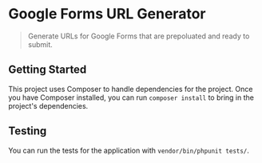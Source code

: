 # Google Forms URL Generator

> Generate URLs for Google Forms that are prepoluated and ready to submit.


## Getting Started

This project uses Composer to handle dependencies for the project. Once you
have Composer installed, you can run `composer install` to bring in the
project's dependencies.


## Testing

You can run the tests for the application with `vendor/bin/phpunit tests/`.
